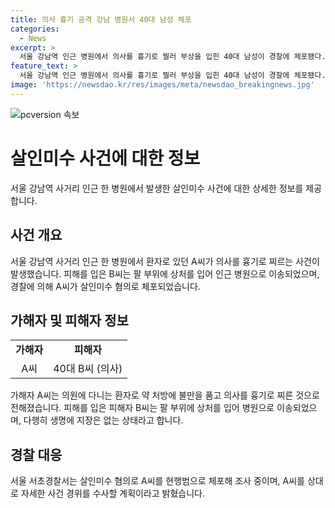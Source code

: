 ```yaml
---
title: 의사 흉기 공격 강남 병원서 40대 남성 체포
categories:
  - News
excerpt: >
  서울 강남역 인근 병원에서 의사를 흉기로 찔러 부상을 입힌 40대 남성이 경찰에 체포됐다. 피해자는 병원으로 옮겨져 치료를 받고 있으며, 경찰은 살인미수 혐의로 수사 중이라고 전했다. 범행은 약 처방에 불만을 품은 환자가 가했으며, 피해자는 부상으로 생명에 지장은 없는 상태라고 밝혀졌다. A씨에 대한 자세한 수사가 이어지고 있다. (150자)
feature_text: >
  서울 강남역 인근 병원에서 의사를 흉기로 찔러 부상을 입힌 40대 남성이 경찰에 체포됐다. 피해자는 병원으로 옮겨져 치료를 받고 있으며, 경찰은 살인미수 혐의로 수사 중이라고 전했다. 범행은 약 처방에 불만을 품은 환자가 가했으며, 피해자는 부상으로 생명에 지장은 없는 상태라고 밝혀졌다. A씨에 대한 자세한 수사가 이어지고 있다. (150자)
image: 'https://newsdao.kr/res/images/meta/newsdao_breakingnews.jpg'
---
```


<p><img src="https://newsdao.kr/res/images/meta/newsdao_breakingnews.jpg" alt="pcversion 속보" /></p>

<h1 data-ke-size="size26">살인미수 사건에 대한 정보</h1>

<p data-ke-size="size16">서울 강남역 사거리 인근 한 병원에서 발생한 살인미수 사건에 대한 상세한 정보를 제공합니다.</p>

<h2 data-ke-size="size24">사건 개요</h2>

<p data-ke-size="size16">서울 강남역 사거리 인근 한 병원에서 환자로 있던 A씨가 의사를 흉기로 찌르는 사건이 발생했습니다. 피해를 입은 B씨는 팔 부위에 상처를 입어 인근 병원으로 이송되었으며, 경찰에 의해 A씨가 살인미수 혐의로 체포되었습니다.</p>

<h2 data-ke-size="size24">가해자 및 피해자 정보</h2>

<table>
    <tr>
        <td style="text-align: center; height: 17px;"><b>가해자</b></td>
        <td style="text-align: center; height: 17px;"><b>피해자</b></td>
    </tr>
    <tr>
        <td style="text-align: center; height: 17px;">A씨</td>
        <td style="text-align: center; height: 17px;">40대 B씨 (의사)</td>
    </tr>
</table>

<p data-ke-size="size16">가해자 A씨는 의원에 다니는 환자로 약 처방에 불만을 품고 의사를 흉기로 찌른 것으로 전해졌습니다. 피해를 입은 피해자 B씨는 팔 부위에 상처를 입어 병원으로 이송되었으며, 다행히 생명에 지장은 없는 상태라고 합니다.</p>

<h2 data-ke-size="size24">경찰 대응</h2>

<p data-ke-size="size16">서울 서초경찰서는 살인미수 혐의로 A씨를 현행범으로 체포해 조사 중이며, A씨를 상대로 자세한 사건 경위를 수사할 계획이라고 밝혔습니다.</p>

